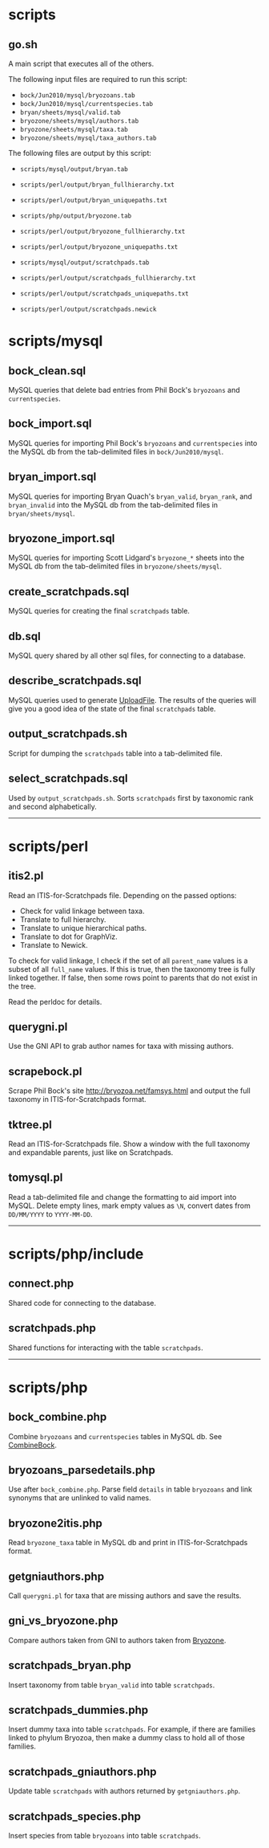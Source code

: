 

# scripts #

## go.sh ##
A main script that executes all of the others.

The following input files are required to run this script:

  * `bock/Jun2010/mysql/bryozoans.tab`
  * `bock/Jun2010/mysql/currentspecies.tab`
  * `bryan/sheets/mysql/valid.tab`
  * `bryozone/sheets/mysql/authors.tab`
  * `bryozone/sheets/mysql/taxa.tab`
  * `bryozone/sheets/mysql/taxa_authors.tab`

The following files are output by this script:

  * `scripts/mysql/output/bryan.tab`
  * `scripts/perl/output/bryan_fullhierarchy.txt`
  * `scripts/perl/output/bryan_uniquepaths.txt`

  * `scripts/php/output/bryozone.tab`
  * `scripts/perl/output/bryozone_fullhierarchy.txt`
  * `scripts/perl/output/bryozone_uniquepaths.txt`

  * `scripts/mysql/output/scratchpads.tab`
  * `scripts/perl/output/scratchpads_fullhierarchy.txt`
  * `scripts/perl/output/scratchpads_uniquepaths.txt`
  * `scripts/perl/output/scratchpads.newick`

# scripts/mysql #

## bock\_clean.sql ##
MySQL queries that delete bad entries from Phil Bock's `bryozoans` and
`currentspecies`.

## bock\_import.sql ##
MySQL queries for importing Phil Bock's `bryozoans` and `currentspecies` into
the MySQL db from the tab-delimited files in `bock/Jun2010/mysql`.

## bryan\_import.sql ##
MySQL queries for importing Bryan Quach's `bryan_valid`, `bryan_rank`,
and `bryan_invalid` into the MySQL db from the tab-delimited files in
`bryan/sheets/mysql`.

## bryozone\_import.sql ##
MySQL queries for importing Scott Lidgard's `bryozone_*` sheets into the MySQL
db from the tab-delimited files in `bryozone/sheets/mysql`.

## create\_scratchpads.sql ##
MySQL queries for creating the final `scratchpads` table.

## db.sql ##
MySQL query shared by all other sql files, for connecting to a database.

## describe\_scratchpads.sql ##
MySQL queries used to generate [UploadFile](UploadFile.md). The results of the queries will
give you a good idea of the state of the final `scratchpads` table.

## output\_scratchpads.sh ##
Script for dumping the `scratchpads` table into a tab-delimited file.

## select\_scratchpads.sql ##
Used by `output_scratchpads.sh`. Sorts `scratchpads` first by taxonomic rank
and second alphabetically.


---


# scripts/perl #

## itis2.pl ##
Read an ITIS-for-Scratchpads file. Depending on the passed options:

  * Check for valid linkage between taxa.
  * Translate to full hierarchy.
  * Translate to unique hierarchical paths.
  * Translate to dot for GraphViz.
  * Translate to Newick.

To check for valid linkage, I check if the set of all `parent_name` values is
a subset of all `full_name` values. If this is true, then the taxonomy
tree is fully linked together. If false, then some rows point to parents that
do not exist in the tree.

Read the perldoc for details.

## querygni.pl ##
Use the GNI API to grab author names for taxa with missing authors.

## scrapebock.pl ##
Scrape Phil Bock's site http://bryozoa.net/famsys.html and output the full
taxonomy in ITIS-for-Scratchpads format.

## tktree.pl ##
Read an ITIS-for-Scratchpads file. Show a window with the full taxonomy and
expandable parents, just like on Scratchpads.

## tomysql.pl ##
Read a tab-delimited file and change the formatting to aid import into MySQL.
Delete empty lines, mark empty values as `\N`, convert dates from `DD/MM/YYYY`
to `YYYY-MM-DD`.


---


# scripts/php/include #

## connect.php ##
Shared code for connecting to the database.

## scratchpads.php ##
Shared functions for interacting with the table `scratchpads`.


---


# scripts/php #

## bock\_combine.php ##
Combine `bryozoans` and `currentspecies` tables in MySQL db. See [CombineBock](CombineBock.md).

## bryozoans\_parsedetails.php ##
Use after `bock_combine.php`. Parse field `details` in table `bryozoans` and
link synonyms that are unlinked to valid names.

## bryozone2itis.php ##
Read `bryozone_taxa` table in MySQL db and print in ITIS-for-Scratchpads format.

## getgniauthors.php ##
Call `querygni.pl` for taxa that are missing authors and save the results.

## gni\_vs\_bryozone.php ##
Compare authors taken from GNI to authors taken from [Bryozone](Bryozone.md).

## scratchpads\_bryan.php ##
Insert taxonomy from table `bryan_valid` into table `scratchpads`.

## scratchpads\_dummies.php ##
Insert dummy taxa into table `scratchpads`. For example, if there are families
linked to phylum Bryozoa, then make a dummy class to hold all of those
families.

## scratchpads\_gniauthors.php ##
Update table `scratchpads` with authors returned by `getgniauthors.php`.

## scratchpads\_species.php ##
Insert species from table `bryozoans` into table `scratchpads`.